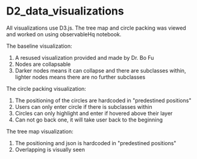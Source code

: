 # D2_data_visualizations

All visualizations use D3.js. 
The tree map and circle packing was viewed and worked on using observableHq notebook.

The baseline visualization:
1. A resused visualization provided and made by Dr. Bo Fu
2. Nodes are collapsable
3. Darker nodes means it can collapse and there are subclasses within, lighter nodes means there are no further subclasses

The circle packing visualization:
1. The positioning of the circles are hardcoded in "predestined positions"
2. Users can only enter circle if there is subclasses within
3. Circles can only highlight and enter if hovered above their layer
4. Can not go back one, it will take user back to the beginning

The tree map visualization:
1. The positioning and json is hardcoded in "predestined positions"
2. Overlapping is visually seen

